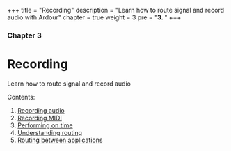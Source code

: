 +++
title = "Recording"
description = "Learn how to route signal and record audio with Ardour"
chapter = true
weight = 3
pre = "<b>3. </b>"
+++

### Chapter 3
# Recording

Learn how to route signal and record audio

Contents:

1. [Recording audio](recording-audio/)
2. [Recording MIDI](recording-midi/)
3. [Performing on time](performing-on-time/)
4. [Understanding routing](understanding-routing/)
5. [Routing between applications](routing-between-applications/)